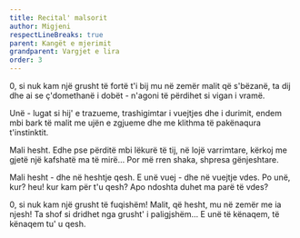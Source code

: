 ```yaml
---
title: Recital' malsorit
author: Migjeni
respectLineBreaks: true
parent: Kangët e mjerimit
grandparent: Vargjet e lira
order: 3
---
```


0, si nuk kam një grusht të fortë
t'i bij mu në zemër malit që s'bëzanë,
ta dij dhe ai se ç'domethanë i dobët -
n'agoni të përdihet si vigan i vramë.

Unë - lugat si hij' e trazueme,
trashigimtar i vuejtjes dhe i durimit,
endem mbi bark të malit me ujën e zgjueme
dhe me klithma të pakënaqura t'instinktit.

Mali hesht. Edhe pse përditë
mbi lëkurë të tij, në lojë varrimtare,
kërkoj me gjetë një kafshatë ma të mirë…
Por më rren shaka, shpresa gënjeshtare.

Mali hesht - dhe në heshtje qesh.
E unë vuej - dhe në vuejtje vdes.
Po unë, kur? heu! kur kam për t'u qesh?
Apo ndoshta duhet ma parë të vdes?

0, si nuk kam një grusht të fuqishëm!
Malit, që hesht, mu në zemër me ia njesh!
Ta shof si dridhet nga grusht' i paligjshëm…
E unë të kënaqem, të kënaqem tu' u qesh.